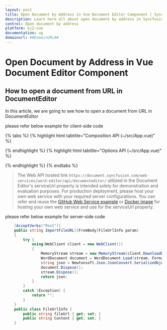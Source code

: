 ```yaml
---
layout: post
title: Open Document by Address in Vue Document Editor Component | Syncfusion
description: Learn here all about open document by address in Syncfusion Essential Vue Document Editor component, it's elements and more.
control: Open document by address 
platform: ej2-vue
documentation: ug
domainurl: ##DomainURL##
---
```


# Open Document by Address in Vue Document Editor Component

## How to open a document from URL in DocumentEditor

In this article, we are going to see how to open a document from URL in DocumentEditor

please refer below example for client-side code

{% tabs %}
{% highlight html tabtitle="Composition API (~/src/App.vue)" %}

<template>
  <div id="app">
    <button id='import' v-on:click="onClick">Import</button>
    <ejs-documenteditorcontainer ref='container' :serviceUrl='serviceUrl' height="590px" id='container'
      :enableToolbar='true'></ejs-documenteditorcontainer>
  </div>
</template>
<script setup>
import { DocumentEditorContainerComponent as EjsDocumenteditorcontainer, Toolbar } from '@syncfusion/ej2-vue-documenteditor';
import { provide, ref } from 'vue';

const container = ref(null);
const serviceUrl = 'https://document.syncfusion.com/web-services/word-editor/api/documenteditor/';

//Inject require modules.
provide('DocumentEditorContainer', [Toolbar]);

const onClick = function () {
  let http = new XMLHttpRequest();
  //add your url in which you want to open document inside the ""
  let content = { fileUrl: "" };
  let baseurl = "/api/documenteditor/ImportFileURL";
  http.open("POST", baseurl, true);
  http.setRequestHeader("Content-Type", "application/json;charset=UTF-8");
  http.onreadystatechange = () => {
    if (http.readyState === 4) {
      if (http.status === 200 || http.status === 304) {
        //open the SFDT text in Document Editor
        container.value.ej2Instances.documentEditor.open(http.responseText);
      }
    }
  };
  http.send(JSON.stringify(content));
}

</script>

{% endhighlight %}
{% highlight html tabtitle="Options API (~/src/App.vue)" %}

<template>
  <div id="app">
    <button id='import' v-on:click="onClick">Import</button>
    <ejs-documenteditorcontainer ref='container' :serviceUrl='serviceUrl' height="590px" id='container'
      :enableToolbar='true'></ejs-documenteditorcontainer>
  </div>
</template>
<script>
import { DocumentEditorContainerComponent, Toolbar } from '@syncfusion/ej2-vue-documenteditor';

export default {
  components: {
    'ejs-documenteditorcontainer': DocumentEditorContainerComponent
  },
  data() {
    return {
      serviceUrl: 'https://document.syncfusion.com/web-services/word-editor/api/documenteditor/'
    };
  },
  provide: {
    //Inject require modules.
    DocumentEditorContainer: [Toolbar]
  },
  methods: {
    onClick: function () {
      let http = new XMLHttpRequest();
      //add your url in which you want to open document inside the ""
      let content = { fileUrl: "" };
      let baseurl = "/api/documenteditor/ImportFileURL";
      http.open("POST", baseurl, true);
      http.setRequestHeader("Content-Type", "application/json;charset=UTF-8");
      http.onreadystatechange = () => {
        if (http.readyState === 4) {
          if (http.status === 200 || http.status === 304) {
            //open the SFDT text in Document Editor
            this.$refs.container.ej2Instances.documentEditor.open(http.responseText);
          }
        }
      };
      http.send(JSON.stringify(content));
    }
  }
};
</script>

{% endhighlight %}
{% endtabs %}

> The Web API hosted link `https://document.syncfusion.com/web-services/word-editor/api/documenteditor/` utilized in the Document Editor's serviceUrl property is intended solely for demonstration and evaluation purposes. For production deployment, please host your own web service with your required server configurations. You can refer and reuse the [GitHub Web Service example](https://github.com/SyncfusionExamples/EJ2-DocumentEditor-WebServices) or [Docker image](https://hub.docker.com/r/syncfusion/word-processor-server) for hosting your own web service and use for the serviceUrl property.

please refer below example for server-side code

```c#
    [AcceptVerbs("Post")]
    public string ImportFileURL([FromBody]FileUrlInfo param)
    {
        try {
            using(WebClient client = new WebClient())
            {
                MemoryStream stream = new MemoryStream(client.DownloadData(param.fileUrl));
                WordDocument document = WordDocument.Load(stream, FormatType.Docx);
                string json = Newtonsoft.Json.JsonConvert.SerializeObject(document);
                document.Dispose();
                stream.Dispose();
                return json;
            }
        }
        catch (Exception) {
            return "";
        }
    }
    public class FileUrlInfo {
        public string fileUrl { get; set; }
        public string Content { get; set; }
    }
```
